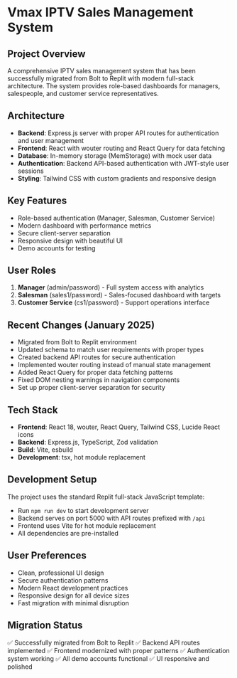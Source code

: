 # Vmax IPTV Sales Management System

## Project Overview
A comprehensive IPTV sales management system that has been successfully migrated from Bolt to Replit with modern full-stack architecture. The system provides role-based dashboards for managers, salespeople, and customer service representatives.

## Architecture
- **Backend**: Express.js server with proper API routes for authentication and user management
- **Frontend**: React with wouter routing and React Query for data fetching
- **Database**: In-memory storage (MemStorage) with mock user data
- **Authentication**: Backend API-based authentication with JWT-style user sessions
- **Styling**: Tailwind CSS with custom gradients and responsive design

## Key Features
- Role-based authentication (Manager, Salesman, Customer Service)
- Modern dashboard with performance metrics
- Secure client-server separation
- Responsive design with beautiful UI
- Demo accounts for testing

## User Roles
1. **Manager** (admin/password) - Full system access with analytics
2. **Salesman** (sales1/password) - Sales-focused dashboard with targets
3. **Customer Service** (cs1/password) - Support operations interface

## Recent Changes (January 2025)
- Migrated from Bolt to Replit environment
- Updated schema to match user requirements with proper types
- Created backend API routes for secure authentication
- Implemented wouter routing instead of manual state management
- Added React Query for proper data fetching patterns
- Fixed DOM nesting warnings in navigation components
- Set up proper client-server separation for security

## Tech Stack
- **Frontend**: React 18, wouter, React Query, Tailwind CSS, Lucide React icons
- **Backend**: Express.js, TypeScript, Zod validation
- **Build**: Vite, esbuild
- **Development**: tsx, hot module replacement

## Development Setup
The project uses the standard Replit full-stack JavaScript template:
- Run `npm run dev` to start development server
- Backend serves on port 5000 with API routes prefixed with `/api`
- Frontend uses Vite for hot module replacement
- All dependencies are pre-installed

## User Preferences
- Clean, professional UI design
- Secure authentication patterns
- Modern React development practices
- Responsive design for all device sizes
- Fast migration with minimal disruption

## Migration Status
✅ Successfully migrated from Bolt to Replit
✅ Backend API routes implemented
✅ Frontend modernized with proper patterns
✅ Authentication system working
✅ All demo accounts functional
✅ UI responsive and polished